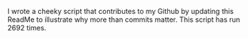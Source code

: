 I wrote a cheeky script that contributes to my Github by updating this ReadMe to illustrate why more than commits matter. This script has run 2692 times.